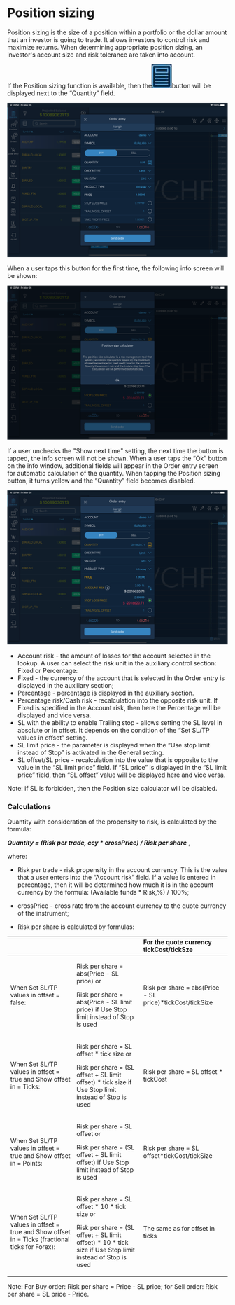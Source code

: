 # Position sizing

Position sizing is the size of a position within a portfolio or the dollar amount that an investor is going to trade. It allows investors to control risk and maximize returns. When determining appropriate position sizing, an investor's account size and risk tolerance are taken into account.

If the Position sizing function is available, then the![](../../../../.gitbook/assets/1-kopiya.jpeg)button will be displayed next to the “Quantity” field. 

![](../../../../.gitbook/assets/1%20%28160%29.png)

When a user taps this button for the first time, the following info screen will be shown:

![](../../../../.gitbook/assets/simulator-screen-shot-ipad-pro-11-inch-2nd-generation-2021-03-26-at-16.12.56.png)

If a user unchecks the "Show next time" setting, the next time the button is tapped, the info screen will not be shown. When a user taps the “Ok” button on the info window, additional fields will appear in the Order entry screen for automatic calculation of the quantity. When tapping the Position sizing button, it turns yellow and the “Quantity” field becomes disabled.

![](../../../../.gitbook/assets/simulator-screen-shot-ipad-pro-11-inch-2nd-generation-2021-03-26-at-16.13.06.png)

* Account risk - the amount of losses for the account selected in the lookup. A user can select the risk unit in the auxiliary control section: Fixed or Percentage:
* Fixed - the currency of the account that is selected in the Order entry is displayed in the auxiliary section;
* Percentage - percentage is displayed in the auxiliary section.
* Percentage risk/Cash risk - recalculation into the opposite risk unit. If Fixed is specified in the Account risk, then here the Percentage will be displayed and vice versa.
* SL with the ability to enable Trailing stop - allows setting the SL level in absolute or in offset. It depends on the condition of the “Set SL/TP values in offset” setting.
* SL limit price - the parameter is displayed when the “Use stop limit instead of Stop” is activated in the General setting.
* SL offset/SL price - recalculation into the value that is opposite to the value in the “SL limit price” field.  If “SL price” is displayed in the “SL limit price” field, then “SL offset” value will be displayed here and vice versa.

Note: if SL is forbidden, then the Position size calculator will be disabled.  


### Calculations

Quantity with consideration of the propensity to risk, is calculated by the formula:

_**Quantity = \(Risk per trade, ccy \* crossPrice\) / Risk per share**_ ,

where:

- Risk per trade - risk propensity in the account currency.  This is the value that a user enters into the “Account risk” field. If a value is entered in percentage, then it will be determined how much it is in the account currency by the formula: \(Available funds \* Risk,%\) / 100%;

- crossPrice - cross rate from the account currency to the quote currency of the instrument;

- Risk per share is calculated by formulas:

<table>
  <thead>
    <tr>
      <th style="text-align:left"></th>
      <th style="text-align:left"></th>
      <th style="text-align:left">For the quote currency tickCost/tickSze</th>
    </tr>
  </thead>
  <tbody>
    <tr>
      <td style="text-align:left">When Set SL/TP values in offset = false:</td>
      <td style="text-align:left">
        <p>Risk per share = abs(Price - SL price) or</p>
        <p>Risk per share = abs(Price - SL limit price) if Use Stop limit instead
          of Stop is used</p>
      </td>
      <td style="text-align:left">Risk per share = abs(Price - SL price)*tickCost/tickSize</td>
    </tr>
    <tr>
      <td style="text-align:left">When Set SL/TP values in offset = true and Show offset in = Ticks:</td>
      <td
      style="text-align:left">
        <p>Risk per share = SL offset * tick size or</p>
        <p>Risk per share = (SL offset + SL limit offset) * tick size if Use Stop
          limit instead of Stop is used</p>
        </td>
        <td style="text-align:left">Risk per share = SL offset * tickCost</td>
    </tr>
    <tr>
      <td style="text-align:left">When Set SL/TP values in offset = true and Show offset in = Points:</td>
      <td
      style="text-align:left">
        <p>Risk per share = SL offset or</p>
        <p>Risk per share = (SL offset + SL limit offset) if Use Stop limit instead
          of Stop is used</p>
        </td>
        <td style="text-align:left">Risk per share = SL offset*tickCost/tickSize</td>
    </tr>
    <tr>
      <td style="text-align:left">When Set SL/TP values in offset = true and Show offset in = Ticks (fractional
        ticks for Forex):</td>
      <td style="text-align:left">
        <p>Risk per share = SL offset * 10 * tick size or</p>
        <p>Risk per share = (SL offset + SL limit offset) * 10 * tick size if Use
          Stop limit instead of Stop is used</p>
      </td>
      <td style="text-align:left">The same as for offset in ticks</td>
    </tr>
  </tbody>
</table>

Note: For Buy order: Risk per share = Price - SL price; for Sell order: Risk per share = SL price - Price. 

